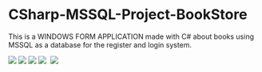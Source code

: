 # CSharp-MSSQL-Project-BookStore
This is a WINDOWS FORM APPLICATION made with C# about books using MSSQL as a database for the register and login system.

<img src="https://i.ibb.co/tzdHrGn/image.png">
<img src="https://i.ibb.co/sVn1F4j/image-Book01.png">
<img src="https://i.ibb.co/YTdyT9S/image-Book02.png">
<img src="https://i.ibb.co/hBNGyHP/image.png">
<img src="">
<img src="https://i.ibb.co/fqr7xQw/image.png">
